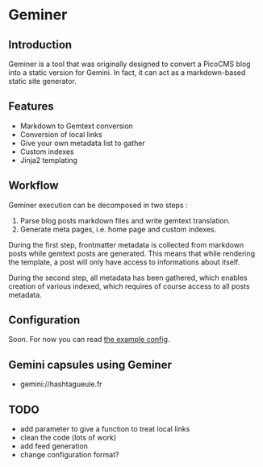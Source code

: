 # Geminer

## Introduction

Geminer is a tool that was originally designed to convert a PicoCMS blog into a static version for Gemini. In fact, it can act as a markdown-based static site generator.

## Features

* Markdown to Gemtext conversion
* Conversion of local links
* Give your own metadata list to gather
* Custom indexes
* Jinja2 templating

## Workflow

Geminer execution can be decomposed in two steps :

1. Parse blog posts markdown files and write gemtext translation.
2. Generate meta pages, i.e. home page and custom indexes.

During the first step, frontmatter metadata is collected from markdown posts while gemtext posts are generated. This means that while rendering the template, a post will only have access to informations about itself.

During the second step, all metadata has been gathered, which enables creation of various indexed, which requires of course access to all posts metadata.

## Configuration

Soon. For now you can read [the example config](example/config.py).

## Gemini capsules using Geminer

* gemini://hashtagueule.fr

## TODO

* add parameter to give a function to treat local links
* clean the code (lots of work)
* add feed generation
* change configuration format?
